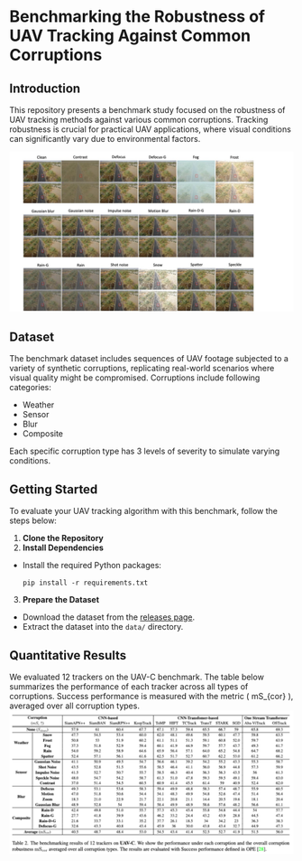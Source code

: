 # Benchmarking the Robustness of UAV Tracking Against Common Corruptions

## Introduction
This repository presents a benchmark study focused on the robustness of UAV tracking methods against various common corruptions. Tracking robustness is crucial for practical UAV applications, where visual conditions can significantly vary due to environmental factors.

![Corruption Types](CorruptionVisual.jpg)

## Dataset
The benchmark dataset includes sequences of UAV footage subjected to a variety of synthetic corruptions, replicating real-world scenarios where visual quality might be compromised. Corruptions include following categories:
- Weather
- Sensor
- Blur
- Composite

Each specific corruption type has 3 levels of severity to simulate varying conditions.

## Getting Started
To evaluate your UAV tracking algorithm with this benchmark, follow the steps below:

1. **Clone the Repository**
2. **Install Dependencies**
- Install the required Python packages:
  ```
  pip install -r requirements.txt
  ```

3. **Prepare the Dataset**
- Download the dataset from the [releases page](https://github.com/your-username/uav-tracking-corruption-benchmark/releases).
- Extract the dataset into the `data/` directory.

## Quantitative Results
We evaluated 12 trackers on the UAV-C benchmark. The table below summarizes the performance of each tracker across all types of corruptions. Success performance is measured with the metric \( mS_{cor} \), averaged over all corruption types.
![Corruption Types](Performances.png)
